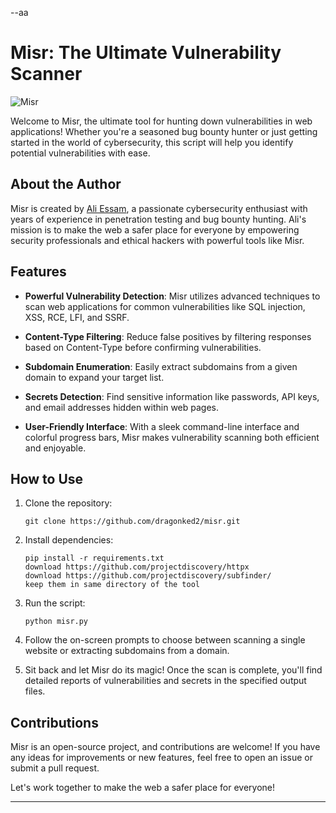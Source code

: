 
--aa

# Misr: The Ultimate Vulnerability Scanner

![Misr](https://github.com/dragonked2/Misr/assets/66541902/b83f3c98-1946-4d2d-86c7-da101a280000)

Welcome to Misr, the ultimate tool for hunting down vulnerabilities in web applications! Whether you're a seasoned bug bounty hunter or just getting started in the world of cybersecurity, this script will help you identify potential vulnerabilities with ease.

## About the Author

Misr is created by [Ali Essam](https://github.com/dragonked2), a passionate cybersecurity enthusiast with years of experience in penetration testing and bug bounty hunting. Ali's mission is to make the web a safer place for everyone by empowering security professionals and ethical hackers with powerful tools like Misr.

## Features

- **Powerful Vulnerability Detection**: Misr utilizes advanced techniques to scan web applications for common vulnerabilities like SQL injection, XSS, RCE, LFI, and SSRF.
  
- **Content-Type Filtering**: Reduce false positives by filtering responses based on Content-Type before confirming vulnerabilities.

- **Subdomain Enumeration**: Easily extract subdomains from a given domain to expand your target list.

- **Secrets Detection**: Find sensitive information like passwords, API keys, and email addresses hidden within web pages.

- **User-Friendly Interface**: With a sleek command-line interface and colorful progress bars, Misr makes vulnerability scanning both efficient and enjoyable.

## How to Use

1. Clone the repository:
   ```
   git clone https://github.com/dragonked2/misr.git
   ```

2. Install dependencies:
   ```
   pip install -r requirements.txt
   download https://github.com/projectdiscovery/httpx
   download https://github.com/projectdiscovery/subfinder/
   keep them in same directory of the tool
   ```

3. Run the script:
   ```
   python misr.py
   ```

4. Follow the on-screen prompts to choose between scanning a single website or extracting subdomains from a domain.

5. Sit back and let Misr do its magic! Once the scan is complete, you'll find detailed reports of vulnerabilities and secrets in the specified output files.

## Contributions

Misr is an open-source project, and contributions are welcome! If you have any ideas for improvements or new features, feel free to open an issue or submit a pull request.

Let's work together to make the web a safer place for everyone!

---
